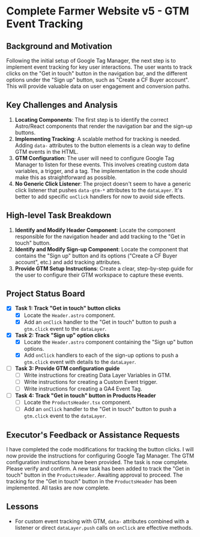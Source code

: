 # Complete Farmer Website v5 - GTM Event Tracking

## Background and Motivation

Following the initial setup of Google Tag Manager, the next step is to implement event tracking for key user interactions. The user wants to track clicks on the "Get in touch" button in the navigation bar, and the different options under the "Sign up" button, such as "Create a CF Buyer account". This will provide valuable data on user engagement and conversion paths.

## Key Challenges and Analysis

1.  **Locating Components**: The first step is to identify the correct Astro/React components that render the navigation bar and the sign-up buttons.
2.  **Implementing Tracking**: A scalable method for tracking is needed. Adding `data-` attributes to the button elements is a clean way to define GTM events in the HTML.
3.  **GTM Configuration**: The user will need to configure Google Tag Manager to listen for these events. This involves creating custom data variables, a trigger, and a tag. The implementation in the code should make this as straightforward as possible.
4.  **No Generic Click Listener**: The project doesn't seem to have a generic click listener that pushes `data-gtm-*` attributes to the `dataLayer`. It's better to add specific `onClick` handlers for now to avoid side effects.

## High-level Task Breakdown

1.  **Identify and Modify Header Component**: Locate the component responsible for the navigation header and add tracking to the "Get in touch" button.
2.  **Identify and Modify Sign-up Component**: Locate the component that contains the "Sign up" button and its options ("Create a CF Buyer account", etc.) and add tracking attributes.
3.  **Provide GTM Setup Instructions**: Create a clear, step-by-step guide for the user to configure their GTM workspace to capture these events.

## Project Status Board

- [x] **Task 1: Track "Get in touch" button clicks**
    - [x] Locate the `Header.astro` component.
    - [x] Add an `onClick` handler to the "Get in touch" button to push a `gtm.click` event to the `dataLayer`.
- [x] **Task 2: Track "Sign up" option clicks**
    - [x] Locate the `Header.astro` component containing the "Sign up" button options.
    - [x] Add `onClick` handlers to each of the sign-up options to push a `gtm.click` event with details to the `dataLayer`.
- [ ] **Task 3: Provide GTM configuration guide**
    - [ ] Write instructions for creating Data Layer Variables in GTM.
    - [ ] Write instructions for creating a Custom Event trigger.
    - [ ] Write instructions for creating a GA4 Event Tag.
- [ ] **Task 4: Track "Get in touch" button in Products Header**
    - [ ] Locate the `ProductsHeader.tsx` component.
    - [ ] Add an `onClick` handler to the "Get in touch" button to push a `gtm.click` event to the `dataLayer`.

## Executor's Feedback or Assistance Requests

I have completed the code modifications for tracking the button clicks. I will now provide the instructions for configuring Google Tag Manager.
The GTM configuration instructions have been provided. The task is now complete. Please verify and confirm.
A new task has been added to track the "Get in touch" button in the `ProductsHeader`. Awaiting approval to proceed.
The tracking for the "Get in touch" button in the `ProductsHeader` has been implemented. All tasks are now complete.

## Lessons

*   For custom event tracking with GTM, `data-` attributes combined with a listener or direct `dataLayer.push` calls on `onClick` are effective methods.
